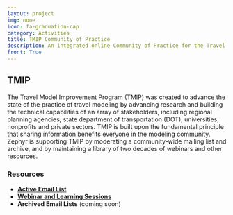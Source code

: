 ```yaml
---
layout: project
img: none
icon: fa-graduation-cap
category: Activities
title: TMIP Community of Practice
description: An integrated online Community of Practice for the Travel Model Improvement Program (TMIP).
front: True
---
```


## TMIP

The Travel Model Improvement Program (TMIP) was created to advance the state of the practice of travel modeling by advancing research and building the technical capabilities of an array of stakeholders, including regional planning agencies, state department of transportation (DOT), universities, nonprofits and private sectors.  TMIP is built upon the fundamental principle that sharing information benefits everyone in the modeling community.  Zephyr is supporting TMIP by moderating a community-wide mailing list and archive, and by maintaining a library of two decades of webinars and other resources.

### Resources
 - [**Active Email List**](https://tmip.zephyrtransport.org/scripts/wa-ZEPHYRTRANS.exe?INDEX)
 - [**Webinar and Learning Sessions**](https://www.youtube.com/channel/UCfF4RLUrg0vsZtoBUUFzkxA)
 - **Archived Email Lists** (coming soon)
